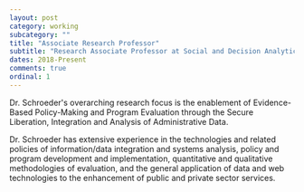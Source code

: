 ```yaml
---
layout: post
category: working
subcategory: ""
title: "Associate Research Professor"
subtitle: "Research Associate Professor at Social and Decision Analytics Division, Bioinformatics Institute, University of Virginia"
dates: 2018-Present
comments: true
ordinal: 1
---
```

Dr. Schroeder's overarching research focus is the enablement of Evidence-Based Policy-Making and Program Evaluation through the Secure Liberation, Integration and Analysis of Administrative Data.

Dr. Schroeder has extensive experience in the technologies and related policies of information/data integration and systems analysis, policy and program development and implementation, quantitative and qualitative methodologies of evaluation, and the general application of data and web technologies to the enhancement of public and private sector services.

